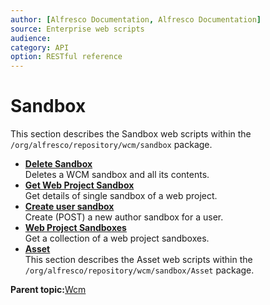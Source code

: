 ```yaml
---
author: [Alfresco Documentation, Alfresco Documentation]
source: Enterprise web scripts
audience: 
category: API
option: RESTful reference
---
```


# Sandbox

This section describes the Sandbox web scripts within the `/org/alfresco/repository/wcm/sandbox` package.

-   **[Delete Sandbox](../references/RESTful-SandboxSandboxDelete.md)**  
 Deletes a WCM sandbox and all its contents.
-   **[Get Web Project Sandbox](../references/RESTful-SandboxSandboxGet.md)**  
 Get details of single sandbox of a web project.
-   **[Create user sandbox](../references/RESTful-SandboxSandboxPost.md)**  
 Create \(POST\) a new author sandbox for a user.
-   **[Web Project Sandboxes](../references/RESTful-SandboxSandboxesGet.md)**  
 Get a collection of a web project sandboxes.
-   **[Asset](../references/RESTful-Asset.md)**  
 This section describes the Asset web scripts within the `/org/alfresco/repository/wcm/sandbox/Asset` package.

**Parent topic:**[Wcm](../references/RESTful-Wcm.md)

